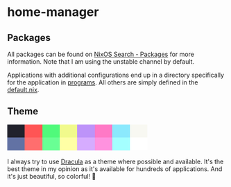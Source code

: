 # home-manager

## Packages

All packages can be found on [NixOS Search - Packages](https://search.nixos.org/packages) for more information.
Note that I am using the unstable channel by default.

Applications with additional configurations end up in a directory specifically for the application in [programs](programs). All others are simply defined in the [default.nix](default.nix).

## Theme

![](../../assets/dracula.png)

I always try to use [Dracula](https://draculatheme.com/) as a theme where possible and available.
It's the best theme in my opinion as it's available for hundreds of applications.
And it's just beautiful, so colorful! 🤩
